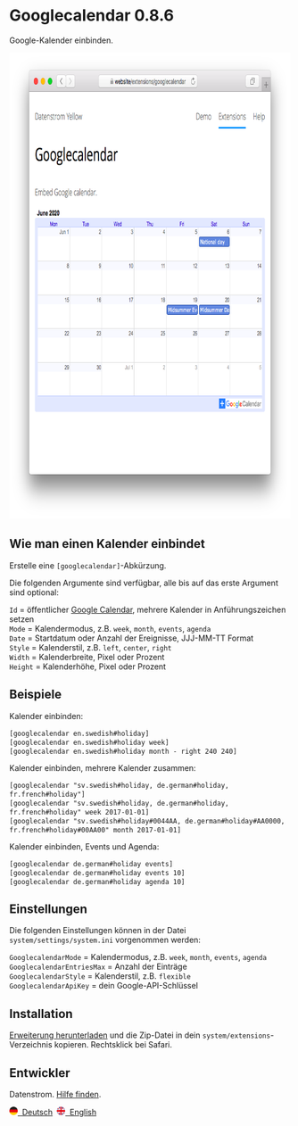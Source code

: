 Googlecalendar 0.8.6
====================
Google-Kalender einbinden.

<p align="center"><img src="googlecalendar-screenshot.png?raw=true" width="795" height="836" alt="Bildschirmfoto"></p>

## Wie man einen Kalender einbindet

Erstelle eine `[googlecalendar]`-Abkürzung.

Die folgenden Argumente sind verfügbar, alle bis auf das erste Argument sind optional:

`Id` = öffentlicher [Google Calendar](https://calendar.google.com/), mehrere Kalender in Anführungszeichen setzen  
`Mode` = Kalendermodus, z.B. `week`, `month`, `events`, `agenda`  
`Date` = Startdatum oder Anzahl der Ereignisse, JJJ-MM-TT Format  
`Style` = Kalenderstil, z.B. `left`, `center`, `right`  
`Width` = Kalenderbreite, Pixel oder Prozent  
`Height` = Kalenderhöhe, Pixel oder Prozent  

## Beispiele

Kalender einbinden:

    [googlecalendar en.swedish#holiday]
    [googlecalendar en.swedish#holiday week]
    [googlecalendar en.swedish#holiday month - right 240 240]

Kalender einbinden, mehrere Kalender zusammen:

    [googlecalendar "sv.swedish#holiday, de.german#holiday, fr.french#holiday"]
    [googlecalendar "sv.swedish#holiday, de.german#holiday, fr.french#holiday" week 2017-01-01]
    [googlecalendar "sv.swedish#holiday#0044AA, de.german#holiday#AA0000, fr.french#holiday#00AA00" month 2017-01-01]

Kalender einbinden, Events und Agenda:

    [googlecalendar de.german#holiday events]
    [googlecalendar de.german#holiday events 10]
    [googlecalendar de.german#holiday agenda 10]

## Einstellungen

Die folgenden Einstellungen können in der Datei `system/settings/system.ini` vorgenommen werden:

`GooglecalendarMode` = Kalendermodus, z.B. `week`, `month`, `events`, `agenda`  
`GooglecalendarEntriesMax` = Anzahl der Einträge  
`GooglecalendarStyle` = Kalenderstil, z.B. `flexible`  
`GooglecalendarApiKey` = dein Google-API-Schlüssel  

## Installation

[Erweiterung herunterladen](https://github.com/datenstrom/yellow-extensions/raw/master/zip/googlecalendar.zip) und die Zip-Datei in dein `system/extensions`-Verzeichnis kopieren. Rechtsklick bei Safari.

## Entwickler

Datenstrom. [Hilfe finden](https://datenstrom.se/de/yellow/help/).

<p>
<a href="README-de.md"><img src="https://raw.githubusercontent.com/datenstrom/yellow-extensions/master/features/help/language-de.png" width="15" height="15" alt="Deutsch">&nbsp; Deutsch</a>&nbsp;
<a href="README.md"><img src="https://raw.githubusercontent.com/datenstrom/yellow-extensions/master/features/help/language-en.png" width="15" height="15" alt="English">&nbsp; English</a>&nbsp;
</p>
